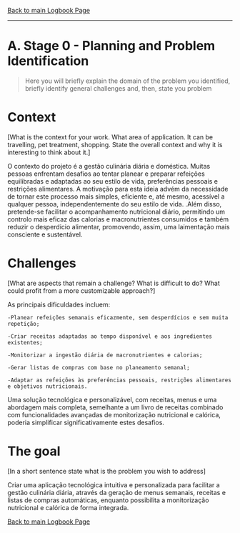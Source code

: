 [Back to main Logbook Page](../hci_logbook.md)

---


# A. Stage 0 - Planning and Problem Identification
>	Here you will briefly explain the domain of the problem you identified, briefly identify general challenges and, then, state you problem

# Context
[What is the context for your work. What area of application. It can be travelling, pet treatment, shopping. State the overall context and why it is interesting to think about it.]

O contexto do projeto é a gestão culinária diária e doméstica. Muitas pessoas enfrentam desafios ao tentar planear e preparar refeições equilibradas e adaptadas ao seu estilo de vida, preferências pessoais e restrições alimentares. A motivação para esta ideia advém da necessidade de tornar este processo mais simples, eficiente e, até mesmo, acessível a qualquer pessoa, independentemente do seu estilo de vida. .Além disso, pretende-se facilitar o acompanhamento nutricional diário, permitindo um controlo mais eficaz das calorias e macronutrientes consumidos e também reduzir o desperdicio alimentar, promovendo, assim, uma laimentação mais consciente e sustentável.

# Challenges
[What are aspects that remain a challenge? What is difficult to do? What could profit from a more customizable approach?]

As principais dificuldades incluem:

    -Planear refeições semanais eficazmente, sem desperdícios e sem muita repetição;

    -Criar receitas adaptadas ao tempo disponível e aos ingredientes existentes;

    -Monitorizar a ingestão diária de macronutrientes e calorias;

    -Gerar listas de compras com base no planeamento semanal;

    -Adaptar as refeições às preferências pessoais, restrições alimentares e objetivos nutricionais.

Uma solução tecnológica e personalizável, com receitas, menus e uma abordagem mais completa, semelhante a um livro de receitas combinado com funcionalidades avançadas de monitorização nutricional e calórica, poderia simplificar significativamente estes desafios.

# The goal
[In a short sentence state what is the problem you wish to address]

Criar uma aplicação tecnológica intuitiva e personalizada para facilitar a gestão culinária diária, através da geração de menus semanais, receitas e listas de compras automáticas, enquanto possibilita a monitorização nutricional e calórica de forma integrada.


[Back to main Logbook Page](hci_logbook.md)